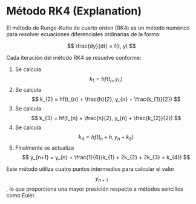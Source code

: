 # Método RK4 (Explanation)

El método de Runge-Kutta de cuarto orden (RK4) es un método numérico para resolver ecuaciones diferenciales ordinarias de la forma:

$$ \frac{dy}{dt} = f(t, y) $$

Cada iteración del método RK4 se resuelve conforme:

1. Se calcula $$ k_{1} = hf(t_{n}, y_{n}) $$
2. Se calcula $$ k_{2} = hf(t_{n} + \frac{h}{2}, y_{n} + \frac{k_{1}}{2}) $$
3. Se calcula $$ k_{3} = hf(t_{n} + \frac{h}{2}, y_{n} + \frac{k_{2}}{2}) $$
4. Se calcula $$ k_{4} = hf(t_{n} + h, y_{n} + k_{3}) $$
5. Finalmente se actualiza $$ y_{n+1} = y_{n} + \frac{1}{6}(k_{1} + 2k_{2} + 2k_{3} + k_{4}) $$

Este método utiliza cuatro puntos intermedios para calcular el valor $$ y_{n+1} $$, lo que proporciona una mayor presición respecto a métodos sencillos como Euler.
